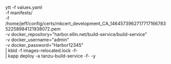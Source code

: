 ytt -f values.yaml \
    -f manifests/ \
     -f /home/jeff/config/certs/mkcert_development_CA_146457396271771716678352258984121938072.pem \
    -v docker_repository="harbor.ellin.net/build-service/build-service" \
    -v docker_username="admin" \
    -v docker_password="Harbor12345" \
    | kbld -f images-relocated.lock -f- \
    | kapp deploy -a tanzu-build-service -f- -y